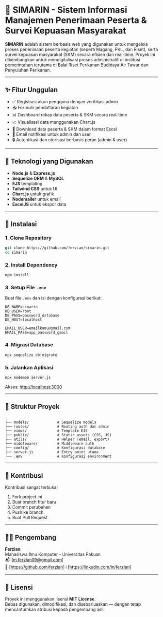 
# 🌊 SIMARIN - Sistem Informasi Manajemen Penerimaan Peserta & Survei Kepuasan Masyarakat

**SIMARIN** adalah sistem berbasis web yang digunakan untuk mengelola proses penerimaan peserta kegiatan (seperti Magang, PKL, dan Riset), serta survei kepuasan masyarakat (SKM) secara efisien dan real-time. Proyek ini dikembangkan untuk mendigitalisasi proses administratif di institusi pemerintahan terutama di Balai Riset Perikanan Budidaya Air Tawar dan Penyuluhan Perikanan.

---

## ✨ Fitur Unggulan

- ✅ Registrasi akun pengguna dengan verifikasi admin
- 📥 Formulir pendaftaran kegiatan
- 📊 Dashboard rekap data peserta & SKM secara real-time
- 📈 Visualisasi data menggunakan Chart.js
- 📄 Download data peserta & SKM dalam format Excel
- 🔔 Email notifikasi untuk admin dan user
- 🔒 Autentikasi dan otorisasi berbasis peran (admin & user)

---

## 🧰 Teknologi yang Digunakan

- **Node.js** & **Express.js**
- **Sequelize ORM** & **MySQL**
- **EJS** templating
- **Tailwind CSS** untuk UI
- **Chart.js** untuk grafik
- **Nodemailer** untuk email
- **ExcelJS** untuk ekspor data

---

## 🚀 Instalasi

### 1. Clone Repository

```bash
git clone https://github.com/ferzian/simarin.git
cd simarin
```

### 2. Install Dependency

```bash
npm install
```

### 3. Setup File `.env`

Buat file `.env` dan isi dengan konfigurasi berikut:

```env
DB_NAME=simarin
DB_USER=root
DB_PASS=password_database
DB_HOST=localhost

EMAIL_USER=emailkamu@gmail.com
EMAIL_PASS=app_password_gmail
```

### 4. Migrasi Database

```bash
npx sequelize db:migrate
```

### 5. Jalankan Aplikasi

```bash
npx nodemon server.js
```

Akses: [http://localhost:3000](http://localhost:3000)

---

## 📁 Struktur Proyek

```
.
├── models/             # Sequelize models
├── routes/             # Routing auth dan admin
├── views/              # Template EJS
├── public/             # Static assets (CSS, JS)
├── utils/              # Helper (email, export)
├── middleware/         # Middleware auth
├── config/             # Konfigurasi database
├── server.js           # Entry point utama
└── .env                # Konfigurasi environment
```

---

## 🤝 Kontribusi

Kontribusi sangat terbuka!

1. Fork project ini
2. Buat branch fitur baru
3. Commit perubahan
4. Push ke branch
5. Buat Pull Request

---

## 👨‍💻 Pengembang

**Ferzian**  
Mahasiswa Ilmu Komputer - Universitas Pakuan  
📬 [m.ferzian09@gmail.com]  
🔗 [https://github.com/ferzian]
ℹ️ [https://linkedin.com/in/ferzian]

---

## 📄 Lisensi

Proyek ini menggunakan lisensi **MIT License**.  
Bebas digunakan, dimodifikasi, dan disebarluaskan — dengan tetap mencantumkan atribusi kepada pengembang asli.
